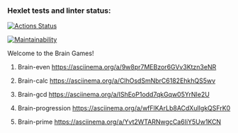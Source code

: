 ### Hexlet tests and linter status:
[![Actions Status](https://github.com/MarieMiatova/frontend-project-44/actions/workflows/hexlet-check.yml/badge.svg)](https://github.com/MarieMiatova/frontend-project-44/actions)

[![Maintainability](https://api.codeclimate.com/v1/badges/7a6d5628888bd1a6fedc/maintainability)](https://codeclimate.com/github/MarieMiatova/frontend-project-44/maintainability)

Welcome to the Brain Games!

1. Brain-even
   https://asciinema.org/a/9w8pr7MEBzor6GVv3Ktzn3eNR

2. Brain-calc
   https://asciinema.org/a/ClhOsdSmNbrC6182EhkhQS5wv

3. Brain-gcd
   https://asciinema.org/a/IShEoP1odd7qkGqw05YrNIe2U

4. Brain-progression
   https://asciinema.org/a/wfFlKArLb8ACdXulIgkQSFrK0

5. Brain-prime
   https://asciinema.org/a/Yvt2WTARNwgcCa6IiY5Uw1KCN   

